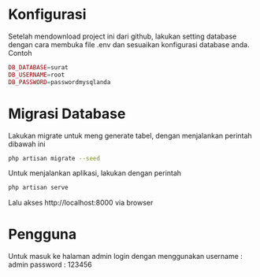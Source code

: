 # Konfigurasi
Setelah mendownload project ini dari github, lakukan setting database dengan cara
membuka file .env dan sesuaikan konfigurasi database anda. Contoh

```php
DB_DATABASE=surat
DB_USERNAME=root
DB_PASSWORD=passwordmysqlanda
```

# Migrasi Database
Lakukan migrate untuk meng generate tabel, dengan menjalankan perintah dibawah ini
```bash
php artisan migrate --seed
```

Untuk menjalankan aplikasi, lakukan dengan perintah 

```bash
php artisan serve
```
Lalu akses http://localhost:8000 via browser 

# Pengguna
Untuk masuk ke halaman admin login dengan menggunakan
username : admin
password : 123456